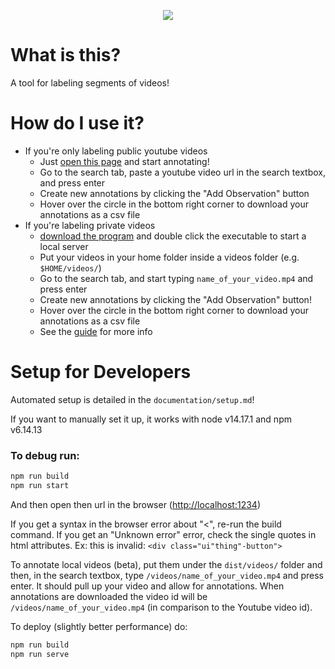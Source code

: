 <p align="center">
    <img src="https://github.com/user-attachments/assets/9af7cbac-4ece-4b59-82bb-694a0ef7525f">
</p>

# What is this?

A tool for labeling segments of videos!

# How do I use it?

- If you're only labeling public youtube videos
    - Just [open this page](https://jeff-hykin.github.io/ible/) and start annotating!
    - Go to the search tab, paste a youtube video url in the search textbox, and press enter
    - Create new annotations by clicking the "Add Observation" button
    - Hover over the circle in the bottom right corner to download your annotations as a csv file
- If you're labeling private videos
    - [download the program](https://jeff-hykin.github.io/ilab-database/) and double click the executable to start a local server
    - Put your videos in your home folder inside a videos folder (e.g. `$HOME/videos/`)
    - Go to the search tab, and start typing `name_of_your_video.mp4` and press enter
    - Create new annotations by clicking the "Add Observation" button!
    - Hover over the circle in the bottom right corner to download your annotations as a csv file
    - See the [guide](https://github.com/jeff-hykin/iilvd-online/blob/master/iLab%20Database.pdf) for more info

# Setup for Developers

Automated setup is detailed in the `documentation/setup.md`!

If you want to manually set it up, it works with node v14.17.1 and npm v6.14.13

### To debug run:

```sh
npm run build
npm run start
```

And then open then url in the browser ([http://localhost:1234](http://localhost:1234))

If you get a syntax in the browser error about "<", re-run the build command.
If you get an "Unknown error" error, check the single quotes in html attributes. Ex: this is invalid: `<div class="ui"thing"-button">`

To annotate local videos (beta), put them under the `dist/videos/` folder and then, in the search textbox, type `/videos/name_of_your_video.mp4` and press enter. It should pull up your video and allow for annotations. When annotations are downloaded the video id will be `/videos/name_of_your_video.mp4` (in comparison to the Youtube video id).

To deploy (slightly better performance) do:

```sh
npm run build
npm run serve
```
